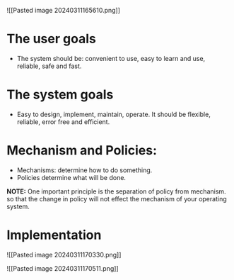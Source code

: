 
![[Pasted image 20240311165610.png]]

# The user goals

- The system should be: convenient to use, easy to learn and use, reliable, safe and fast.

# The system goals

- Easy to design, implement, maintain, operate. It should be flexible, reliable, error free and efficient. 

# Mechanism and Policies:

- Mechanisms: determine how to do something.
- Policies determine what will be done.

**NOTE:** One important principle is the separation of policy from mechanism. so that the change in policy will not effect 
the mechanism of your operating system. 

# Implementation

![[Pasted image 20240311170330.png]]


![[Pasted image 20240311170511.png]]

